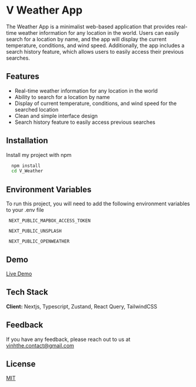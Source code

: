 
# V Weather App
The Weather App is a minimalist web-based application that provides real-time weather information for any location in the world. Users can easily search for a location by name, and the app will display the current temperature, conditions, and wind speed. Additionally, the app includes a search history feature, which allows users to easily access their previous searches.

## Features

- Real-time weather information for any location in the world
- Ability to search for a location by name
- Display of current temperature, conditions, and wind speed for the searched location
- Clean and simple interface design
- Search history feature to easily access previous searches


## Installation

Install my project with npm

```bash
  npm install
  cd V_Weather
```

## Environment Variables

To run this project, you will need to add the following environment variables to your .env file


` NEXT_PUBLIC_MAPBOX_ACCESS_TOKEN`

` NEXT_PUBLIC_UNSPLASH`

` NEXT_PUBLIC_OPENWEATHER`

## Demo

[Live Demo](https://v-weather.netlify.app/)


## Tech Stack

**Client:** Nextjs, Typescript, Zustand, React Query, TailwindCSS



## Feedback

If you have any feedback, please reach out to us at vinhthe.contact@gmail.com


## License

[MIT](https://choosealicense.com/licenses/mit/)

